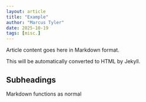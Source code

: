 ```yaml
---
layout: article
title: "Example"
author: "Marcus Tyler"
date: 2025-10-19
tags: [misc.]
---
```


Article content goes here in Markdown format.

This will be automatically converted to HTML by Jekyll.

## Subheadings

Markdown functions as normal
